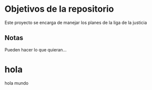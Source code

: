 # Objetivos de la repositorio

Este proyecto se encarga de manejar los planes de la liga de la justicia


## Notas
Pueden hacer lo que quieran...

# hola 
hola mundo 

